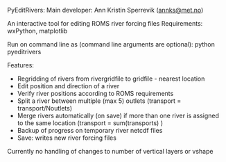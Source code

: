 PyEditRivers:
Main developer: Ann Kristin Sperrevik (annks@met.no)

An interactive tool for editing ROMS river forcing files
Requirements: wxPython, matplotlib

Run on command line as (command line arguments are optional):
python pyeditrivers <gridfile> <riverfile> <rivergridfile>

Features:
- Regridding of rivers from rivergridfile to gridfile - nearest location
- Edit position and direction of a river
- Verify river positions according to ROMS requirements
- Split a river between multiple (max 5) outlets (transport = transport/Noutlets)
- Merge rivers automatically (on save) if more than one river is assigned to
  the same location (transport = sum(transports) )
- Backup of progress on temporary river netcdf files
- Save: writes new river forcing files

Currently no handling of changes to number of vertical layers or vshape
